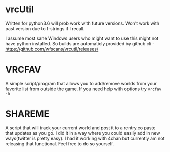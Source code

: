 # vrcUtil

Written for python3.6 will prob work with future versions. Won't work with past version due to f-strings if I recall.

I assume most sane Windows users who might want to use this might not have python installed. So builds are automaticly provided by github cli - https://github.com/wfscans/vrcutil/releases/

# VRCFAV
A simple script/program that allows you to add/remove worlds from your favorite list from outside the game. If you need help with options try `vrcfav -h`

# SHAREME
A script that will track your current world and post it to a rentry.co paste that updates as you go. I did it in a way where you could easily add in new ways(twitter is pretty easy). I had it working with 4chan but currently am not releasing that functional. Feel free to do so yourself.
